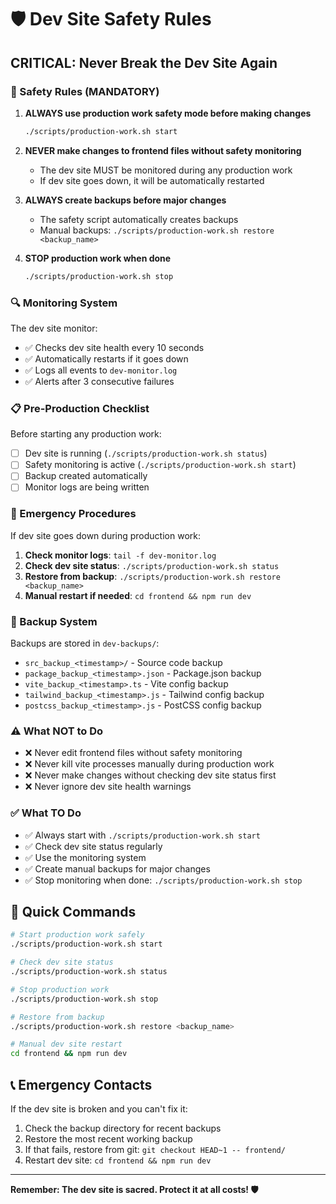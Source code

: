 # 🛡️ Dev Site Safety Rules

## **CRITICAL: Never Break the Dev Site Again**

### **🚨 Safety Rules (MANDATORY)**

1. **ALWAYS use production work safety mode before making changes**
   ```bash
   ./scripts/production-work.sh start
   ```

2. **NEVER make changes to frontend files without safety monitoring**
   - The dev site MUST be monitored during any production work
   - If dev site goes down, it will be automatically restarted

3. **ALWAYS create backups before major changes**
   - The safety script automatically creates backups
   - Manual backups: `./scripts/production-work.sh restore <backup_name>`

4. **STOP production work when done**
   ```bash
   ./scripts/production-work.sh stop
   ```

### **🔍 Monitoring System**

The dev site monitor:
- ✅ Checks dev site health every 10 seconds
- ✅ Automatically restarts if it goes down
- ✅ Logs all events to `dev-monitor.log`
- ✅ Alerts after 3 consecutive failures

### **📋 Pre-Production Checklist**

Before starting any production work:

- [ ] Dev site is running (`./scripts/production-work.sh status`)
- [ ] Safety monitoring is active (`./scripts/production-work.sh start`)
- [ ] Backup created automatically
- [ ] Monitor logs are being written

### **🚨 Emergency Procedures**

If dev site goes down during production work:

1. **Check monitor logs**: `tail -f dev-monitor.log`
2. **Check dev site status**: `./scripts/production-work.sh status`
3. **Restore from backup**: `./scripts/production-work.sh restore <backup_name>`
4. **Manual restart if needed**: `cd frontend && npm run dev`

### **📁 Backup System**

Backups are stored in `dev-backups/`:
- `src_backup_<timestamp>/` - Source code backup
- `package_backup_<timestamp>.json` - Package.json backup
- `vite_backup_<timestamp>.ts` - Vite config backup
- `tailwind_backup_<timestamp>.js` - Tailwind config backup
- `postcss_backup_<timestamp>.js` - PostCSS config backup

### **⚠️ What NOT to Do**

- ❌ Never edit frontend files without safety monitoring
- ❌ Never kill vite processes manually during production work
- ❌ Never make changes without checking dev site status first
- ❌ Never ignore dev site health warnings

### **✅ What TO Do**

- ✅ Always start with `./scripts/production-work.sh start`
- ✅ Check dev site status regularly
- ✅ Use the monitoring system
- ✅ Create manual backups for major changes
- ✅ Stop monitoring when done: `./scripts/production-work.sh stop`

## **🎯 Quick Commands**

```bash
# Start production work safely
./scripts/production-work.sh start

# Check dev site status
./scripts/production-work.sh status

# Stop production work
./scripts/production-work.sh stop

# Restore from backup
./scripts/production-work.sh restore <backup_name>

# Manual dev site restart
cd frontend && npm run dev
```

## **📞 Emergency Contacts**

If the dev site is broken and you can't fix it:
1. Check the backup directory for recent backups
2. Restore the most recent working backup
3. If that fails, restore from git: `git checkout HEAD~1 -- frontend/`
4. Restart dev site: `cd frontend && npm run dev`

---

**Remember: The dev site is sacred. Protect it at all costs! 🛡️**
